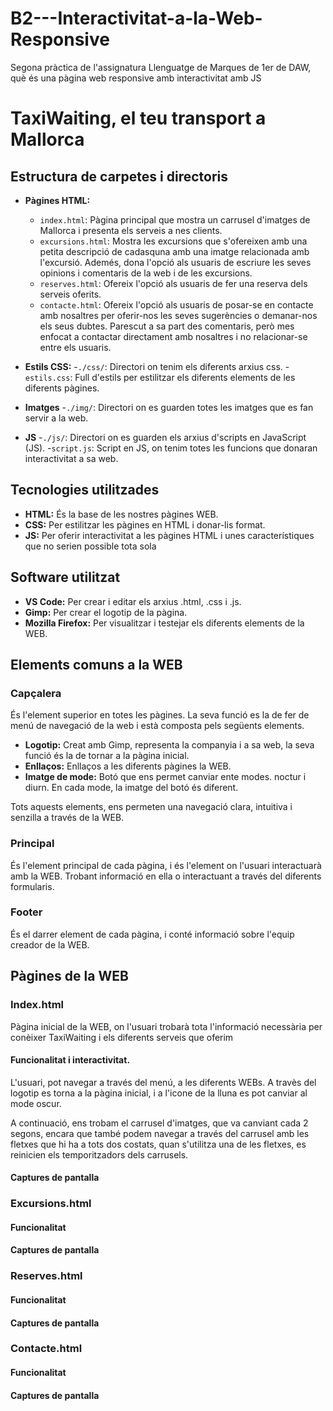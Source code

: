 # B2---Interactivitat-a-la-Web-Responsive
Segona pràctica de l'assignatura Llenguatge de Marques de 1er de DAW, què és una pàgina web responsive amb interactivitat amb JS

# TaxiWaiting, el teu transport a Mallorca 
## Estructura de carpetes i directoris


- **Pàgines HTML:**
  - `index.html`: Pàgina principal que mostra un carrusel d'imatges de Mallorca i presenta els serveis a nes clients.
  - `excursions.html`: Mostra les excursions que s'ofereixen amb una petita descripció de cadasquna amb una imatge relacionada amb l'excursió. Ademés, dona l'opció als usuaris de escriure les seves opinions i comentaris de la web i de les excursions.
  - `reserves.html`: Ofereix l'opció als usuaris de fer una reserva dels serveis oferits.
  - `contacte.html`: Ofereix l'opció als usuaris de posar-se en contacte amb nosaltres per oferir-nos les seves sugerències o demanar-nos els seus dubtes. Parescut a sa part des comentaris, però mes enfocat a contactar directament amb nosaltres i no relacionar-se entre els usuaris.
 
- **Estils CSS:**
  -`./css/`: Directori on tenim els diferents arxius css.
  -`estils.css`: Full d'estils per estilitzar els diferents elements de les diferents pàgines.
- **Imatges**
  -`./img/`: Directori on es guarden totes les imatges que es fan servir a la web.
- **JS**
  -`./js/`: Directori on es guarden els arxius d'scripts en JavaScript (JS).
  -`script.js`: Script en JS, on tenim totes les funcions que donaran interactivitat a sa web.

## Tecnologies utilitzades

- **HTML:** És la base de les nostres pàgines WEB.
- **CSS:** Per estilitzar les pàgines en HTML i donar-lis format.
- **JS:** Per oferir interactivitat a les pàgines HTML i unes característiques que no serien possible tota sola

## Software utilitzat

- **VS Code:** Per crear i editar els arxius .html, .css i .js.
- **Gimp:** Per crear el logotip de la pàgina.
- **Mozilla Firefox:** Per visualitzar i testejar els diferents elements de la WEB.

## Elements comuns a la WEB

### Capçalera

És l'element superior en totes les pàgines. La seva funció es la de fer de menú de navegació de la web i està composta pels següents elements.

- **Logotip:** Creat amb Gimp, representa la companyia i a sa web, la seva funció és la de tornar a la pàgina inicial.
- **Enllaços:** Enllaços a les diferents pàgines la WEB.
- **Imatge de mode:** Botó que ens permet canviar ente modes. noctur i diurn. En cada mode, la imatge del botó és diferent.

Tots aquests elements, ens permeten una navegació clara, intuitiva i senzilla a través de la WEB.

### Principal

És l'element principal de cada pàgina, i és l'element on l'usuari interactuarà amb la WEB. Trobant informació en ella o interactuant a través del diferents formularis.

### Footer

És el darrer element de cada pàgina, i conté informació sobre l'equip creador de la WEB.

## Pàgines de la WEB

### Index.html

Pàgina inicial de la WEB, on l'usuari trobarà tota l'informació necessària per conèixer TaxiWaiting i els diferents serveis que oferim

#### Funcionalitat i interactivitat.

L'usuari, pot navegar a través del menú, a les diferents WEBs. A travès del logotip es torna a la pàgina inicial, i a l'icone de la lluna es pot canviar al mode oscur.

A continuació, ens trobam el carrusel d'imatges, que va canviant cada 2 segons, encara que també podem navegar a través del carrusel amb les fletxes que hi ha a tots dos costats, quan s'utilitza una de les fletxes, es reinicien els temporitzadors dels carrusels.

#### Captures de pantalla


### Excursions.html
#### Funcionalitat
#### Captures de pantalla


### Reserves.html
#### Funcionalitat

#### Captures de pantalla


### Contacte.html
#### Funcionalitat

#### Captures de pantalla


